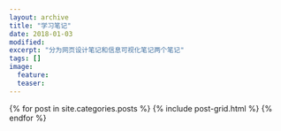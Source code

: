 ```yaml
---
layout: archive
title: "学习笔记"
date: 2018-01-03
modified:
excerpt: "分为网页设计笔记和信息可视化笔记两个笔记"
tags: []
image: 
  feature: 
  teaser:
---
```




<div class="tiles">
{% for post in site.categories.posts %}
  {% include post-grid.html %}
{% endfor %}
</div><!-- /.tiles 把所有categories 有 posts 的列出來-->